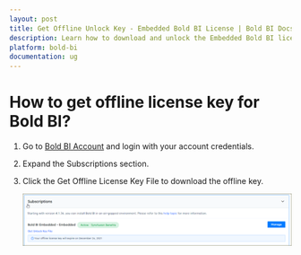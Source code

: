 ```yaml
---
layout: post
title: Get Offline Unlock Key - Embedded Bold BI License | Bold BI Docs
description: Learn how to download and unlock the Embedded Bold BI license key in offline mode from your Bold BI Embedded Subscription.
platform: bold-bi
documentation: ug
---
```


# How to get offline license key for Bold BI?

1.	Go to [Bold BI Account](https://www.boldbi.com/account/downloads/embedded) and login with your account credentials.

2.	Expand the Subscriptions section.

3.	Click the Get Offline License Key File to download the offline key.

    ![Offline License](/static/assets/faq/images/offline-license.png)
 

